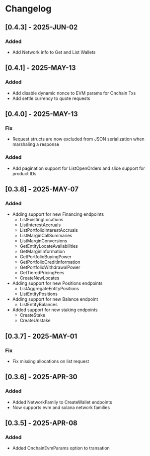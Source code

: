 # Changelog

## [0.4.3] - 2025-JUN-02

### Added

- Add Network info to Get and List Wallets


## [0.4.1] - 2025-MAY-13

### Added

- Add disable dynamic nonce to EVM params for Onchain Txs
- Add settle currency to quote requests

## [0.4.0] - 2025-MAY-13

### Fix

- Request structs are now excluded from JSON serialization when marshaling a response

### Added

- Add pagination support for ListOpenOrders and slice support for product IDs

## [0.3.8] - 2025-MAY-07

### Added

- Adding support for new Financing endpoints
  - ListExistingLocations
  - ListInterestAccruals
  - ListPortfolioInterestAccruals
  - ListMarginCallSummaries
  - ListMarginConversions
  - GetEntityLocateAvailabilities
  - GetMarginInformation
  - GetPortfolioBuyingPower
  - GetPortfolioCreditInformation
  - GetPortfolioWithdrawalPower
  - GetTieredPricingFees
  - CreateNewLocates
- Adding support for new Positions endpoints
  - ListAggregateEntityPositions
  - ListEntityPositions
- Adding support for new Balance endpoint
  - ListEntityBalances
- Added support for new staking endpoints
  - CreateStake
  - CreateUnstake

## [0.3.7] - 2025-MAY-01

### Fix

- Fix missing allocations on list request

## [0.3.6] - 2025-APR-30

### Added

- Added NetworkFamily to CreateWallet endpoints
- Now supports evm and solana network families

## [0.3.5] - 2025-APR-08

### Added

- Added OnchainEvmParams option to transation
